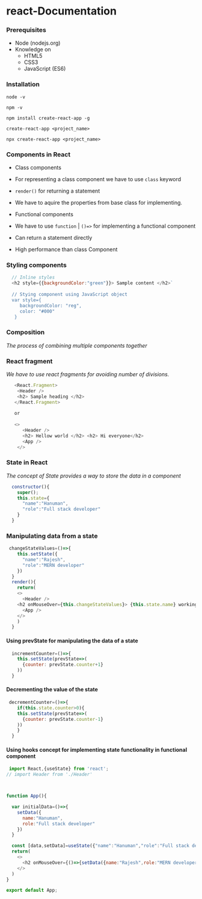 # react-Documentation

### Prerequisites
* Node (nodejs.org)
* Knowledge on
  * HTML5
  * CSS3
  * JavaScript (ES6)
  
### Installation
`node -v`

`npm -v`

`npm install create-react-app -g`

`create-react-app <project_name>`

`npx create-react-app <project_name>`

### Components in React
* Class components
 * For representing a class component we have to use `class` keyword
 * `render()` for returning a statement
 * We have to aquire the properties from base class for implementing.
 
* Functional components
 * We have to use `function` | `()=>` for implementing a functional component
 * Can return a statement directly
 * High performance than class Component

### Styling components
```javascript
  // Inline styles
  <h2 style={{backgroundColor:"green"}}> Sample content </h2>`
  
  // Stying component using JavaScript object
  var style={
     backgroundColor: "reg",
     color: "#000"
   }
```

### Composition
_The process of combining multiple components together_

### React fragment
_We have to use react fragments for avoiding number of divisions._
```javascript
   <React.Fragment>
    <Header />
    <h2> Sample heading </h2>
   </React.Fragment>
   
   or
   
   <> 
      <Header />
      <h2> Hellow world </h2> <h2> Hi everyone</h2> 
      <App />
    </>
```

### State in React
_The concept of State provides a way to store the data in a component_

```javascript
  constructor(){
    super();
    this.state={
      "name":"Hanuman",
      "role":"Full stack developer"
    }
  }
```

### Manipulating data from a state
```javascript
 changeStateValues=()=>{
    this.setState({
      "name":"Rajesh",
      "role":"MERN developer"
    })
  }
  render(){
    return(
    <> 
      <Header />
    <h2 onMouseOver={this.changeStateValues}> {this.state.name} working as a {this.state.role} </h2> 
      <App />
    </>
    )
  }
```

#### Using prevState for manipulating the data of a state
```javascript
  incrementCounter=()=>{
    this.setState(prevState=>(
      {counter: prevState.counter+1}
    ))
  }
```

#### Decrementing the value of the state
```javascript
 decrementCounter=()=>{
    if(this.state.counter>0){
    this.setState(prevState=>(
      {counter: prevState.counter-1}
    ))
    }
  }
```

#### Using hooks concept for implementing state functionality in functional component
```javascript
 import React,{useState} from 'react';
// import Header from './Header'



function App(){

  var initialData=()=>{
    setData({
      name:"Hanuman",
      role:"Full stack developer"
    })
  }

  const [data,setData]=useState({"name":"Hanuman","role":"Full stack developer"})
  return(
    <>
      <h2 onMouseOver={()=>{setData({name:"Rajesh",role:"MERN developer"})}} onMouseOut={initialData}> {data.name} is working as a {data.role} </h2>
    </>
  )
}

export default App;
```


